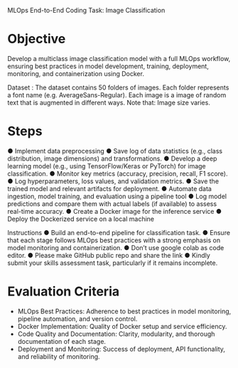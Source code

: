 MLOps End-to-End Coding Task: Image Classification

# Objective
Develop a multiclass image classification model with a full MLOps workflow, ensuring best practices in model development, training, deployment, monitoring, and containerization using Docker.

Dataset : The dataset contains 50 folders of images. Each folder represents a font name (e.g. AverageSans-Regular). Each image is a image of random text that is augmented in different ways. Note that: Image size varies.

# Steps
● Implement data preprocessing
● Save log of data statistics (e.g., class distribution, image dimensions)
and transformations.
● Develop a deep learning model (e.g., using TensorFlow/Keras or PyTorch) for image classification.
● Monitor key metrics (accuracy, precision, recall, F1 score).
● Log hyperparameters, loss values, and validation metrics.
● Save the trained model and relevant artifacts for deployment.
● Automate data ingestion, model training, and evaluation using a pipeline tool
● Log model predictions and compare them with actual labels (if available) to
assess real-time accuracy.
● Create a Docker image for the inference service
● Deploy the Dockerized service on a local machine

Instructions
● Build an end-to-end pipeline for classification task.
● Ensure that each stage follows MLOps best practices with a strong emphasis on model monitoring and containerization.
● Don’t use google colab as code editor.
● Please make GitHub public repo and share the link
● Kindly submit your skills assessment task, particularly if it remains incomplete.

# Evaluation Criteria
* MLOps Best Practices: Adherence to best practices in model monitoring, pipeline automation, and version control.
* Docker Implementation: Quality of Docker setup and service efficiency.
* Code Quality and Documentation: Clarity, modularity, and thorough documentation of each stage.
* Deployment and Monitoring: Success of deployment, API functionality, and reliability of monitoring.